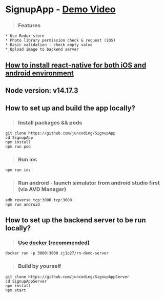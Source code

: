 # SignupApp - [Demo Video](https://www.youtube.com/watch?v=5EknDYhex5I)

>### Features
```
* Use Redux store
* Photo library permission check & request (iOS)
* Basic validation - check empty value
* Upload image to backend server
```

## [How to install react-native for both iOS and android environment](https://reactnative.dev/docs/environment-setup)
## Node version: v14.17.3

## How to set up and build the app locally? 

>### Install packages && pods 
```
git clone https://github.com/juncoding/SignupApp
cd SignupApp
npm install
npm run pod
```

>### Run ios 
```
npm run ios
```
>### Run android - launch simulator from android studio first (via AVD Manager)
```
adb reverse tcp:3000 tcp:3000
npm run android
```
## How to set up the backend server to be run locally? 

>### [Use docker (recommended)](https://docs.docker.com/engine/install/) 
```
docker run -p 3000:3000 zj1o27/rn-demo-server
```

>### Build by yourself 
```
git clone https://github.com/juncoding/SignupAppServer
cd SignupAppServer
npm install
npm start
```
